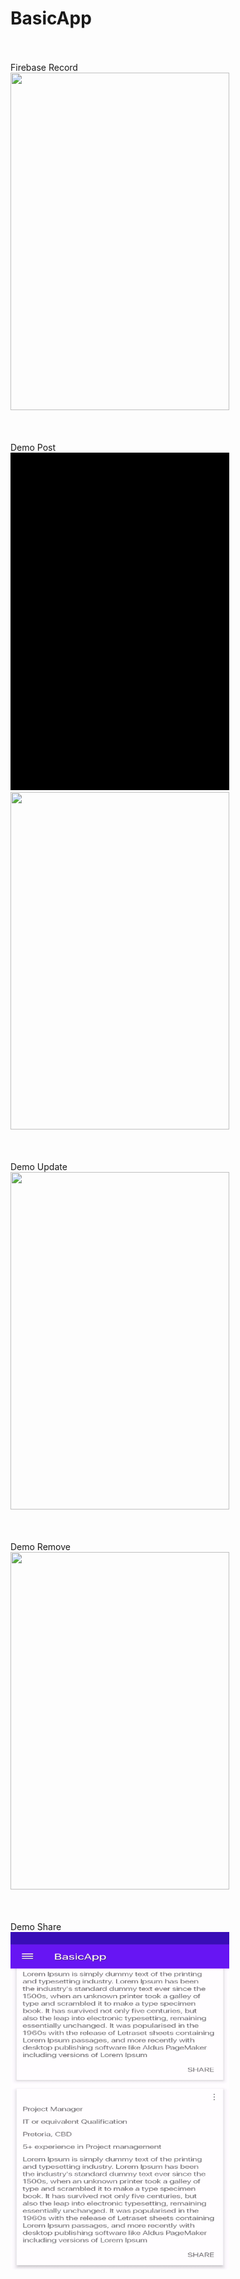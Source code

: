 # BasicApp

 <br><br>
Firebase Record<br>
<img src="https://github.com/wdtheprovider/BasicApp/blob/master/remove.gif" width="350" height="540"/>

<br><br>
Demo Post<br>
<img src="https://github.com/wdtheprovider/BasicApp/blob/master/post1.gif" width="350" height="540"/>
<img src="https://github.com/wdtheprovider/BasicApp/blob/master/post2.gif" width="350" height="540"/>

<br><br>
Demo Update<br>
<img src="https://github.com/wdtheprovider/BasicApp/blob/master/update.gif" width="350" height="540"/>

<br><br>
Demo Remove<br>
<img src="https://github.com/wdtheprovider/BasicApp/blob/master/remove.gif" width="350" height="540"/>


<br><br>
Demo Share<br>
<img src="https://github.com/wdtheprovider/BasicApp/blob/master/share.gif" width="350" height="540"/>




